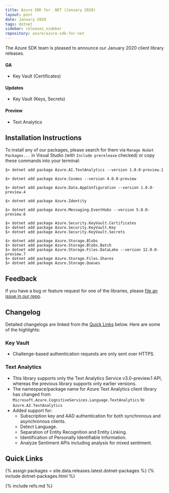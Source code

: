 ```yaml
---
title: Azure SDK for .NET (January 2020)
layout: post
date: January 2020
tags: dotnet
sidebar: releases_sidebar
repository: azure/azure-sdk-for-net
---
```


The Azure SDK team is pleased to announce our January 2020 client library releases.

#### GA

- Key Vault (Certificates)

#### Updates

- Key Vault (Keys, Secrets)

#### Preview

- Text Analytics

## Installation Instructions

To install any of our packages, please search for them via `Manage NuGet Packages...` in Visual Studio (with `Include prerelease` checked) or copy these commands into your terminal:

    $> dotnet add package Azure.AI.TextAnalytics --version 1.0.0-preview.1

    $> dotnet add package Azure.Cosmos --version 4.0.0-preview

    $> dotnet add package Azure.Data.AppConfiguration --version 1.0.0-preview.4

    $> dotnet add package Azure.Identity

    $> dotnet add package Azure.Messaging.EventHubs --version 5.0.0-preview.6

    $> dotnet add package Azure.Security.KeyVault.Certificates
    $> dotnet add package Azure.Security.KeyVault.Key
    $> dotnet add package Azure.Security.KeyVault.Secrets

    $> dotnet add package Azure.Storage.Blobs
    $> dotnet add package Azure.Storage.Blobs.Batch
    $> dotnet add package Azure.Storage.Files.DataLake --version 12.0.0-preview.7
    $> dotnet add package Azure.Storage.Files.Shares
    $> dotnet add package Azure.Storage.Queues

## Feedback

If you have a bug or feature request for one of the libraries, please [file an issue in our repo](https://github.com/Azure/azure-sdk-for-net/issues/new/choose).

## Changelog

Detailed changelogs are linked from the [Quick Links](#quick-links) below. Here are some of the highlights:

### Key Vault

- Challenge-based authentication requests are only sent over HTTPS.

### Text Analytics

- This library supports only the Text Analytics Service v3.0-preview.1 API, whereas the previous library supports only earlier versions.
- The namespace/package name for Azure Text Analytics client library has changed from `Microsoft.Azure.CognitiveServices.Language.TextAnalytics` to `Azure.AI.TextAnalytics`
- Added support for:
  - Subscription key and AAD authentication for both synchronous and asynchronous clients.
  - Detect Language.
  - Separation of Entity Recognition and Entity Linking.
  - Identification of Personally Identifiable Information.
  - Analyze Sentiment APIs including analysis for mixed sentiment.

## Quick Links

{% assign packages = site.data.releases.latest.dotnet-packages %}
{% include dotnet-packages.html %}

{% include refs.md %}
